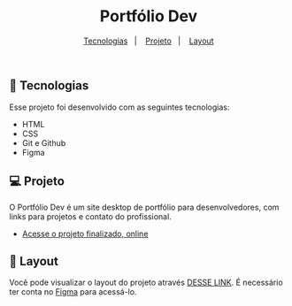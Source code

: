 <h1 align="center"> Portfólio Dev </h1>

<p align="center">
  <a href="#-tecnologias">Tecnologias</a>&nbsp;&nbsp;&nbsp;|&nbsp;&nbsp;&nbsp;
  <a href="#-projeto">Projeto</a>&nbsp;&nbsp;&nbsp;|&nbsp;&nbsp;&nbsp;
  <a href="#-layout">Layout</a>
</p>

<br>

## 🚀 Tecnologias

Esse projeto foi desenvolvido com as seguintes tecnologias:

- HTML
- CSS
- Git e Github
- Figma

## 💻 Projeto

O Portfólio Dev é um site desktop de portfólio para desenvolvedores, com links para projetos e contato do profissional.

- [Acesse o projeto finalizado, online](https://jonasmaia12.github.io/Portfolio-Dev/)

## 🔖 Layout

Você pode visualizar o layout do projeto através [DESSE LINK](https://www.figma.com/community/file/1387080701963671866). É necessário ter conta no [Figma](https://figma.com) para acessá-lo.
